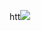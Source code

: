 htt<img src="https://github.com/madein713/test/workflows/python-package/badge.svg?branch=master"><br>
